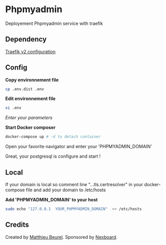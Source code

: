 # Phpmyadmin

Deployement Phpmyadmin service with traefik

## Dependency

[Traefik v2 configuration](https://github.com/mbeurel/traefik)

## Config

**Copy environnement file**
```bash
cp .env.dist .env
```

**Edit environnement file**
```bash
vi .env
```
_Enter your parameters_

**Start Docker composer**
```bash
docker-compose up # -d to detach container
```

Open your favorite navigator and enter your 'PHPMYADMIN_DOMAIN'

Great, your postgresql is configure and start !

## Local
If your domain is local so comment line "...tls.certresolver" in your docker-compose file and add your domain to /etc/hosts

**Add 'PHPMYADMIN_DOMAIN' to your host**
```bash
sudo echo "127.0.0.1  YOUR_PHPMYADMIN_DOMAIN"  >> /etc/hosts
```

## Credits

Created by [Matthieu Beurel](https://www.mbeurel.com). Sponsored by [Nexboard](https://www.nexboard.fr).